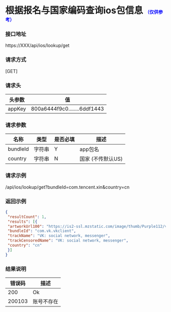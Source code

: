 # 根据报名与国家编码查询ios包信息<span style="font-size:14px;color:blue;">&nbsp;&nbsp;（仅供参考）</span>

### 接口地址

https://XXX/api/ios/lookup/get

### 请求方式

[GET]

### 请求头  

| 头参数 | 值                           |
| ------ | ---------------------------- |
| appKey | 800a6444f9c0........6ddf1443 |

### 请求参数

| 名称     | 类型   | 是否必填 | 描述              |
| -------- | ------ | -------- | ----------------- |
| bundleId | 字符串 | Y        | app包名           |
| country  | 字符串 | N        | 国家 (不传默认US) |

### 请求示例

/api/ios/lookup/get?bundleId=com.tencent.xin&country=cn

### 返回示例

```json
{
 "resultCount": 1,
 "results": [{
 "artworkUrl100": "https://is2-ssl.mzstatic.com/image/thumb/Purple112/v4/e2/31/9b/e2319b7f-e249-a286-888b- 7a9eb4ff873c/AppIcon-0-1x_U007emarketing-0-7-0-sRGB-85-220.png/100x100bb.jpg",
 "bundleId": "com.vk.vkclient",
 "trackName": "VK: social network, messenger",
 "trackCensoredName": "VK: social network, messenger",
 "country": "cn"
 }]
}
```

### 结果说明

| 错误码 | 描述       |
| ------ | ---------- |
| 200    | Ok         |
| 200103 | 账号不存在 |

